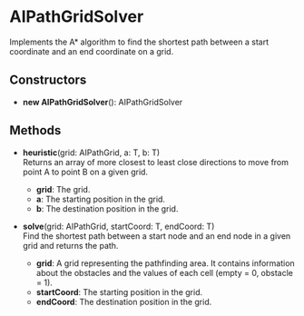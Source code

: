 # AIPathGridSolver

Implements the A* algorithm to find the shortest path between a start coordinate and an end coordinate on a grid.
## Constructors
- **new AIPathGridSolver**(): AIPathGridSolver   
## Methods
- **heuristic**(grid: AIPathGrid, a: T, b: T)   
Returns an array of more closest to least close directions to move from point A to point B on a given grid.
   - **grid**: The grid.
   - **a**: The starting position in the grid.
   - **b**: The destination position in the grid.

- **solve**(grid: AIPathGrid, startCoord: T, endCoord: T)   
Find the shortest path between a start node and an end node in a given grid and returns the path.
   - **grid**: A grid representing the pathfinding area. It contains information about the obstacles and the values of each cell (empty = 0, obstacle = 1).
   - **startCoord**: The starting position in the grid.
   - **endCoord**: The destination position in the grid.
